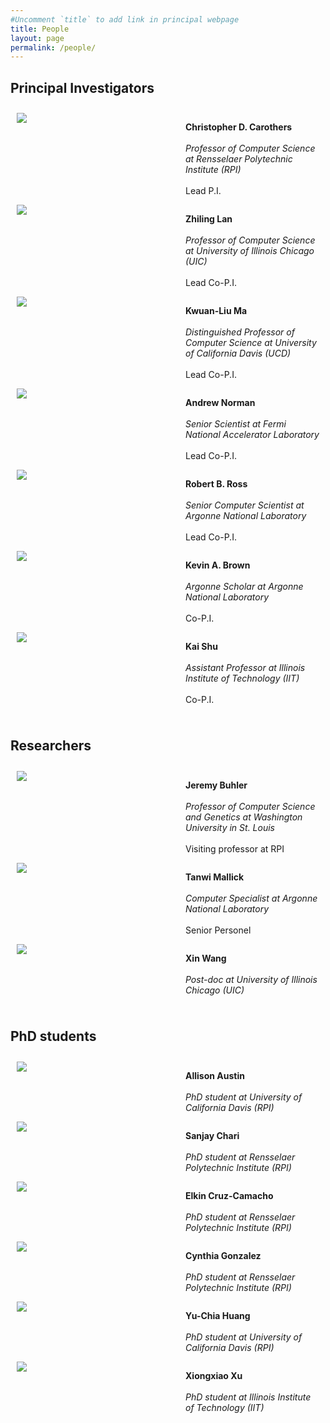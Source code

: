 ```yaml
---
#Uncomment `title` to add link in principal webpage
title: People
layout: page
permalink: /people/
---
```


## Principal Investigators

<div class="col">
  <div>
    <div class="image-container">
      <img src="headshot/chris.jpg">
    </div>
    <p>
      <b>Christopher D. Carothers</b> <br>
      <i>Professor of Computer Science at Rensselaer Polytechnic Institute (RPI)</i> <br>
      Lead P.I.
    </p>
  </div>
  <div>
    <div class="image-container">
      <img src="headshot/zhiling.jpg">
    </div>
    <p>
      <b>Zhiling Lan</b> <br>
      <i>Professor of Computer Science at University of Illinois Chicago (UIC)</i> <br>
      Lead Co-P.I.
    </p>
  </div>
  <div>
    <div class="image-container">
      <img src="headshot/kwan-liu.jpg">
    </div>
    <p>
      <b>Kwuan-Liu Ma</b> <br>
      <i>Distinguished Professor of Computer Science at University of California Davis (UCD)</i> <br>
      Lead Co-P.I.
    </p>
  </div>
  <div>
    <div class="image-container">
      <img src="headshot/andrew.jpg">
    </div>
    <p>
      <b>Andrew Norman</b> <br>
      <i>Senior Scientist at Fermi National Accelerator Laboratory</i> <br>
      Lead Co-P.I.
    </p>
  </div>
  <div>
    <div class="image-container">
      <img src="headshot/rob.jpg">
    </div>
    <p>
      <b>Robert B. Ross</b> <br>
      <i>Senior Computer Scientist at Argonne National Laboratory</i> <br>
      Lead Co-P.I.
    </p>
  </div>
  <div>
    <div class="image-container">
      <img src="headshot/kevin.jpg">
    </div>
    <p>
      <b>Kevin A. Brown</b> <br>
      <i>Argonne Scholar at Argonne National Laboratory</i> <br>
      Co-P.I.
    </p>
  </div>
  <div>
    <div class="image-container">
      <img src="headshot/kai.jpg">
    </div>
    <p>
      <b>Kai Shu</b> <br>
      <i>Assistant Professor at Illinois Institute of Technology (IIT)</i> <br>
      Co-P.I.
    </p>
  </div>
</div>

## Researchers

<div class="col">
  <div>
    <div class="image-container">
      <img src="headshot/jeremy.jpg">
    </div>
    <p>
      <b>Jeremy Buhler</b> <br>
      <i>Professor of Computer Science and Genetics at Washington University in St. Louis</i> <br>
      Visiting professor at RPI
    </p>
  </div>
  <div>
    <div class="image-container">
      <img src="headshot/tanwi.jpg">
    </div>
    <p>
      <b>Tanwi Mallick</b> <br>
      <i>Computer Specialist at Argonne National Laboratory</i> <br>
      Senior Personel
    </p>
  </div>
  <div>
    <div class="image-container">
      <img src="headshot/xin.jpg">
    </div>
    <p>
      <b>Xin Wang</b> <br>
      <i>Post-doc at University of Illinois Chicago (UIC)</i>
    </p>
  </div>
</div>

## PhD students

<div class="col">
  <div>
    <div class="image-container">
      <img src="headshot/allison.jpg">
    </div>
    <p>
      <b>Allison Austin</b> <br>
      <i>PhD student at University of California Davis (RPI)</i>
    </p>
  </div>
  <div>
    <div class="image-container">
      <img src="headshot/sanjay.jpg">
    </div>
    <p>
      <b>Sanjay Chari</b> <br>
      <i>PhD student at Rensselaer Polytechnic Institute (RPI)</i>
    </p>
  </div>
  <div>
    <div class="image-container">
      <img src="headshot/elkin.jpg">
    </div>
    <p>
      <b>Elkin Cruz-Camacho</b> <br>
      <i>PhD student at Rensselaer Polytechnic Institute (RPI)</i>
    </p>
  </div>
  <div>
    <div class="image-container">
      <img src="headshot/cynthia.jpg">
    </div>
    <p>
      <b>Cynthia Gonzalez</b> <br>
      <i>PhD student at Rensselaer Polytechnic Institute (RPI)</i>
    </p>
  </div>
  <div>
    <div class="image-container">
      <img src="headshot/yu-chia.jpg">
    </div>
    <p>
      <b>Yu-Chia Huang</b> <br>
      <i>PhD student at University of California Davis (RPI)</i>
    </p>
  </div>
  <div>
    <div class="image-container">
      <img src="headshot/xiongxiao.jpg">
    </div>
    <p>
      <b>Xiongxiao Xu</b> <br>
      <i>PhD student at Illinois Institute of Technology (IIT)</i>
    </p>
  </div>
</div>


<style>
.image-container {
  width: 250px;
  flex-shrink: 0;
}

.image-container img {
  max-width: 100%;
  height: auto;
}

@media (min-width: 600px) {
  .col img {
    margin-bottom: 20px;
  }

  .col {
    flex: 1;
    display: flex;
    flex-direction: column;
    padding: 10px;
  }

  .col div {
    display: flex;
  }

  .col p {
    margin-left: 20px;
    display: flex;
    flex-direction: column;
    justify-content: center
  }
}
</style>
